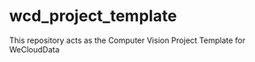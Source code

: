 # wcd_project_template
This repository acts as the Computer Vision Project Template for WeCloudData
